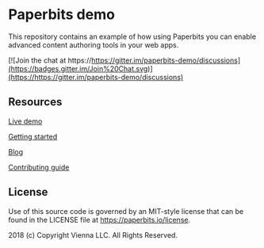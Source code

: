 # Paperbits demo

This repository contains an example of how using Paperbits you can enable advanced content authoring tools in your web apps.

[![Join the chat at https://https://gitter.im/paperbits-demo/discussions](https://badges.gitter.im/Join%20Chat.svg)](https://https://gitter.im/paperbits-demo/discussions)

## Resources

[Live demo](https://demo.paperbits.io)

[Getting started](https://paperbits.io/wiki/getting-started)

[Blog](https://paperbits.io/blog)

[Contributing guide](https://paperbits.io/contributing)


## License
Use of this source code is governed by an MIT-style license that can be found in the LICENSE file at https://paperbits.io/license.

2018 (c) Copyright Vienna LLC. All Rights Reserved.
